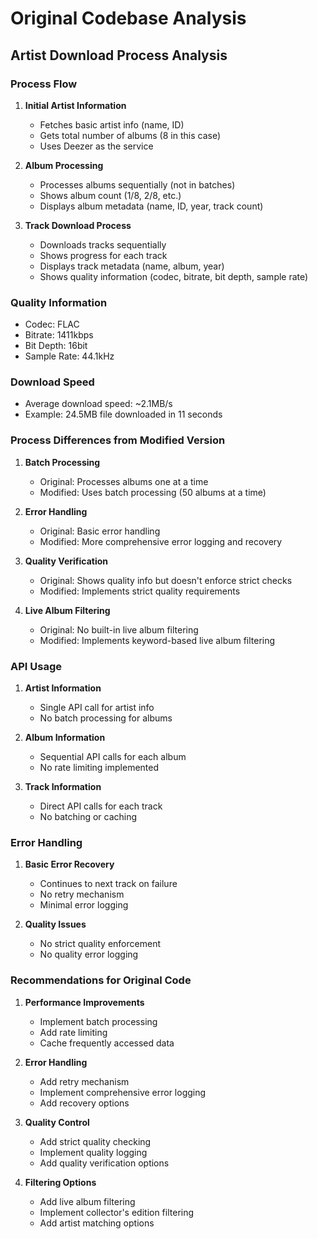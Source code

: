 # Original Codebase Analysis

## Artist Download Process Analysis

### Process Flow
1. **Initial Artist Information**
   - Fetches basic artist info (name, ID)
   - Gets total number of albums (8 in this case)
   - Uses Deezer as the service

2. **Album Processing**
   - Processes albums sequentially (not in batches)
   - Shows album count (1/8, 2/8, etc.)
   - Displays album metadata (name, ID, year, track count)

3. **Track Download Process**
   - Downloads tracks sequentially
   - Shows progress for each track
   - Displays track metadata (name, album, year)
   - Shows quality information (codec, bitrate, bit depth, sample rate)

### Quality Information
- Codec: FLAC
- Bitrate: 1411kbps
- Bit Depth: 16bit
- Sample Rate: 44.1kHz

### Download Speed
- Average download speed: ~2.1MB/s
- Example: 24.5MB file downloaded in 11 seconds

### Process Differences from Modified Version

1. **Batch Processing**
   - Original: Processes albums one at a time
   - Modified: Uses batch processing (50 albums at a time)

2. **Error Handling**
   - Original: Basic error handling
   - Modified: More comprehensive error logging and recovery

3. **Quality Verification**
   - Original: Shows quality info but doesn't enforce strict checks
   - Modified: Implements strict quality requirements

4. **Live Album Filtering**
   - Original: No built-in live album filtering
   - Modified: Implements keyword-based live album filtering

### API Usage

1. **Artist Information**
   - Single API call for artist info
   - No batch processing for albums

2. **Album Information**
   - Sequential API calls for each album
   - No rate limiting implemented

3. **Track Information**
   - Direct API calls for each track
   - No batching or caching

### Error Handling

1. **Basic Error Recovery**
   - Continues to next track on failure
   - No retry mechanism
   - Minimal error logging

2. **Quality Issues**
   - No strict quality enforcement
   - No quality error logging

### Recommendations for Original Code

1. **Performance Improvements**
   - Implement batch processing
   - Add rate limiting
   - Cache frequently accessed data

2. **Error Handling**
   - Add retry mechanism
   - Implement comprehensive error logging
   - Add recovery options

3. **Quality Control**
   - Add strict quality checking
   - Implement quality logging
   - Add quality verification options

4. **Filtering Options**
   - Add live album filtering
   - Implement collector's edition filtering
   - Add artist matching options 